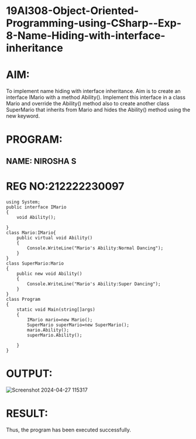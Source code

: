 # 19AI308-Object-Oriented-Programming-using-CSharp--Exp-8-Name-Hiding-with-interface-inheritance

# AIM:

To implement name hiding with interface inheritance. Aim is to create an interface IMario with a method Ability(). 
Implement this interface in a class Mario and override the Ability() method also to create another class SuperMario that inherits from Mario 
and hides the Ability() method using the new keyword.

# PROGRAM:
## NAME: NIROSHA S
# REG NO:212222230097
```
using System;
public interface IMario
{
    void Ability();

}
class Mario:IMario{
    public virtual void Ability()
    {
        Console.WriteLine("Mario's Ability:Normal Dancing");
    }
}  
class SuperMario:Mario
{
    public new void Ability()
    {
        Console.WriteLine("Mario's Ability:Super Dancing");
    }
}
class Program
{
    static void Main(string[]args)
    {
        IMario mario=new Mario();
        SuperMario superMario=new SuperMario();
        mario.Ability();
        superMario.Ability();

    }
}
```

# OUTPUT:

![Screenshot 2024-04-27 115317](https://github.com/22008686/19AI308-Object-Oriented-Programming-using-CSharp--Exp-8-Name-Hiding-with-interface-inheritance/assets/118916413/51ccc631-e0fa-4069-9138-fb23b069376f)

# RESULT:

Thus, the program has been executed successfully.
